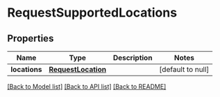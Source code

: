 # RequestSupportedLocations

## Properties
Name | Type | Description | Notes
------------ | ------------- | ------------- | -------------
**locations** | [**RequestLocation**](RequestLocation.md) |  | [default to null]

[[Back to Model list]](../README.md#documentation-for-models) [[Back to API list]](../README.md#documentation-for-api-endpoints) [[Back to README]](../README.md)


